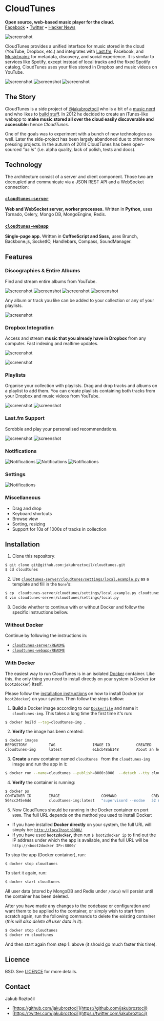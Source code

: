 # CloudTunes

**Open source, web-based music player for the cloud.** 
<br/>
[Facebook](https://www.facebook.com/cloudtunes "/cloudtunes") •
[Twitter](https://twitter.com/cloudtunesapp "@cloudtunesapp") •
[Hacker News](https://news.ycombinator.com/item?id=8284785 "Hacker News discussion")


![screenshot](screenshots/Homepage.png)


CloudTunes provides a unified interface 
for music stored in the cloud (YouTube, Dropbox, etc.) and integrates with 
[Last.fm](http://www.last.fm/api), Facebook, 
and [Musicbrainz](https://musicbrainz.org/) for metadata, discovery, 
and social experience. It is similar to services like Spotify, 
except instead of local tracks and the fixed Spotify catalog, 
CloudTunes uses your files stored in Dropbox and music videos on YouTube.


![screenshot](screenshots/Collection.png)
![screenshot](screenshots/Explore.png)
![screenshot](screenshots/Settings-Social.png)


## The Story

CloudTunes is a side project of 
[@jakubroztocil](https://twitter.com/jakubroztocil) who is a bit of a 
[music nerd](http://last.fm/user/oswaldcz) and who likes to 
[build stuff](https://github.com/jakubroztocil).  In 2012 he decided 
to create an iTunes-like webapp to **make music stored all over the cloud 
easily discoverable and accessible:** hence *CloudTunes*. 

One of the goals was to experiment with a bunch of new technologies as well.
Later the side-project has been largely abandoned due to other more pressing 
projects. In the autumn of 2014 CloudTunes has been open-sourced *"as is"* 
(i.e. alpha quality, lack of polish, tests and docs).


## Technology

The architecture consist of a server and client component. Those two are 
decoupled and communicate via a JSON REST API and a WebSocket connection:


### [`cloudtunes-server`](cloudtunes-server)

**Web and WebSocket server, worker processes.**
Written in **Python,** uses Tornado, Celery, Mongo DB, MongoEngine, Redis.


### [`cloudtunes-webapp`](cloudtunes-webapp) 
**Single-page app.** Written in **CoffeeScript and Sass,** uses Brunch, 
Backbone.js, SocketIO, Handlebars, Compass, SoundManager.



## Features

### Discographies & Entire Albums

Find and stream entire albums from YouTube.

![screenshot](screenshots/Artist-Discography.png)
![screenshot](screenshots/Artist-Top-Videos.png)
![screenshot](screenshots/Artist-Related.png)
![screenshot](screenshots/Search.png)

Any album or track you like can be added to your collection or any of your playlists.

![screenshot](screenshots/DnD-Album.png)


### Dropbox Integration

Access and stream **music that you already have in Dropbox** from any computer.
Fast indexing and realtime updates.
 
![screenshot](screenshots/Dropbox.png)


![screenshot](screenshots/Dropbox-Sync.png)


### Playlists

Organise your collection with playlists. Drag and drop tracks and 
albums on a playlist to add them. You can create playlists containing both tracks from your Dropbox and music videos from YouTube.

![screenshot](screenshots/DnD.png)
![screenshot](screenshots/Playlist.png)


### Last.fm Support

Scrobble and play your personalised recommendations. 

![screenshot](screenshots/Scrobbling.png)
![screenshot](screenshots/Explore-Trending.png)


### Notifications

![Notifications](screenshots/Settings-Notifications.png)
![Notifications](screenshots/Notification.png)
![Notifications](screenshots/Notification-Confirm.png)

### Settings

![Notifications](screenshots/Settings.png)


### Miscellaneous

* Drag and drop
* Keyboard shortcuts
* Browse view
* Sorting, resizing
* Support for 10s of 1000s of tracks in collection


## Installation

1. Clone this repository:

  ```bash
  $ git clone git@github.com:jakubroztocil/cloudtunes.git
  $ cd cloudtunes
  ```

2. Use [`cloudtunes-server/cloudtunes/settings/local.example.py`](cloudtunes-server/cloudtunes/settings/local.example.py) as a template and fill in the `None`'s:

  ```bash
  $ cp  cloudtunes-server/cloudtunes/settings/local.example.py cloudtunes-server/cloudtunes/settings/local.py
  $ vim cloudtunes-server/cloudtunes/settings/local.py
  ```
3. Decide whether to continue with or without Docker and follow the specific instructions bellow.

### Without Docker

Continue by following the instructions in:

* [`cloudtunes-server/README`](cloudtunes-server)
* [`cloudtunes-webapp/README`](cloudtunes-webapp)

### With Docker

The easiest way to run CloudTunes is in an isolated 
[Docker](https://docker.com/whatisdocker/) container. Like this, 
the only thing you need to install directly on your system is Docker 
(or `boot2docker`) itself.

Please follow the 
[installation instructions](https://docs.docker.com/installation/#installation) 
on how to install Docker (or `boot2docker`) on your system. Then follow the
steps bellow:


1.  **Build** a Docker image according to our [`Dockerfile`](Dockerfile) 
  and name it `cloudtunes-img`. This takes a long time the first time
  it's run:

  ```bash
  $ docker build --tag=cloudtunes-img .
  ```

2. **Verify** the image has been created:

  ```bash
  $ docker images
  REPOSITORY          TAG                 IMAGE ID            CREATED             VIRTUAL SIZE
  cloudtunes-img      latest              e1bcb48ab148        About an hour ago   995.1 MB
  ```

3. **Create** a new container named `cloudtunes ` from the `cloudtunes-img` 
  image and run the app in it:

  ``` bash
  $ docker run --name=cloudtunes --publish=8000:8000  --detach --tty cloudtunes-img
  ```

4. **Verify** the container is running:

  ```bash
  $ docker ps
  CONTAINER ID        IMAGE                   COMMAND                CREATED             STATUS              PORTS                    NAMES
  564cc245e6dd        cloudtunes-img:latest   "supervisord --nodae   52 minutes ago      Up 2 minutes        0.0.0.0:8000->8000/tcp   cloudtunes
  
  ```
	
5. Now CloudTunes should be running in the Docker container on port `8000`. 
  The full URL depends on the method you used to install Docker:

  * If you have installed **Docker directly** on your system, the full 
    URL will simply be: [`http://localhost:8000/`](http://localhost:8000/)
  * If you have used **`boot2docker`,** then run `$ boot2docker ip` 
    to find out the IP address under which the app is available, 
    and the full URL will be `http://<boot2docker IP>:8000/`


To stop the app (Docker container), run:

```bash
$ docker stop cloudtunes
```

To start it again, run:
```bash
$ docker start cloudtunes
```

All user data (stored by MongoDB and Redis under `/data`) will persist until the container has been deleted.	

After you have made any changes to the codebase or configuration and 
want them to be applied to the container, or simply wish to start 
from scratch again, run the following commands to delete the 
existing container (*this will also delete all user data in it*):

```bash
$ docker stop cloudtunes
$ docker rm cloudtunes
```

And then start again from step 1. above (it should go much faster this time).



## Licence

BSD. See [LICENCE](LICENCE) for more details.


## Contact 

Jakub Roztočil

* [https://github.com/jakubroztocil](https://github.com/jakubroztocil)
* [https://twitter.com/jakubroztocil](https://twitter.com/jakubroztocil)
